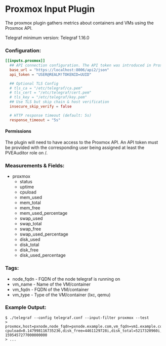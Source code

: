 # Proxmox Input Plugin

The proxmox plugin gathers metrics about containers and VMs using the Proxmox API.

Telegraf minimum version: Telegraf 1.16.0

### Configuration:

```toml
[[inputs.proxmox]]
  ## API connection configuration. The API token was introduced in Proxmox v6.2. Required permissions for user and token: PVEAuditor role on /.
  base_url = "https://localhost:8006/api2/json"
  api_token = "USER@REALM!TOKENID=UUID"

  ## Optional TLS Config
  # tls_ca = "/etc/telegraf/ca.pem"
  # tls_cert = "/etc/telegraf/cert.pem"
  # tls_key = "/etc/telegraf/key.pem"
  ## Use TLS but skip chain & host verification
  insecure_skip_verify = false

  # HTTP response timeout (default: 5s)
  response_timeout = "5s"
```

#### Permissions

The plugin will need to have access to the Proxmox API. An API token
must be provided with the corresponding user being assigned at least the PVEAuditor
role on /.

### Measurements & Fields:

- proxmox
  - status
  - uptime
  - cpuload
  - mem_used
  - mem_total
  - mem_free
  - mem_used_percentage
  - swap_used
  - swap_total
  - swap_free
  - swap_used_percentage
  - disk_used
  - disk_total
  - disk_free
  - disk_used_percentage

### Tags:

  - node_fqdn - FQDN of the node telegraf is running on
  - vm_name - Name of the VM/container
  - vm_fqdn - FQDN of the VM/container
  - vm_type - Type of the VM/container (lxc, qemu)

### Example Output:

```
$ ./telegraf --config telegraf.conf --input-filter proxmox --test
> proxmox,host=pxnode,node_fqdn=pxnode.example.com,vm_fqdn=vm1.example.com,vm_name=vm1,vm_type=lxc cpuload=0.147998116735236,disk_free=4461129728i,disk_total=5217320960i,disk_used=756191232i,disk_used_percentage=14,mem_free=1046827008i,mem_total=1073741824i,mem_used=26914816i,mem_used_percentage=2,status="running",swap_free=536698880i,swap_total=536870912i,swap_used=172032i,swap_used_percentage=0,uptime=1643793i 1595457277000000000
> ...
```
